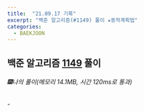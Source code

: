 ```yaml
---
title:  "21.09.17 기록"
excerpt: "백준 알고리즘(#1149) 풀이 ★동적계획법"
categories:
  - BAEKJOON
---
```



## 백준 알고리즘 [1149](https://www.acmicpc.net/problem/1149) 풀이

###### 🎆나의 풀이(메모리 14.1MB, 시간 120ms로 통과)<br/>
-<br>

```java

```
<br>
